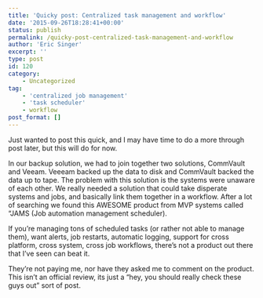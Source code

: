 ```yaml
---
title: 'Quicky post: Centralized task management and workflow'
date: '2015-09-26T18:28:41+00:00'
status: publish
permalink: /quicky-post-centralized-task-management-and-workflow
author: 'Eric Singer'
excerpt: ''
type: post
id: 120
category:
    - Uncategorized
tag:
    - 'centralized job management'
    - 'task scheduler'
    - workflow
post_format: []
---
```

Just wanted to post this quick, and I may have time to do a more through post later, but this will do for now.

In our backup solution, we had to join together two solutions, CommVault and Veeam. Veeeam backed up the data to disk and CommVault backed the data up to tape. The problem with this solution is the systems were unaware of each other. We really needed a solution that could take disperate systems and jobs, and basically link them together in a workflow. After a lot of searching we found this AWESOME product from MVP systems called “JAMS (Job automation management scheduler).

If you’re managing tons of scheduled tasks (or rather not able to manage them), want alerts, job restarts, automatic logging, support for cross platform, cross system, cross job workflows, there’s not a product out there that I’ve seen can beat it.

They’re not paying me, nor have they asked me to comment on the product. This isn’t an official review, its just a “hey, you should really check these guys out” sort of post.